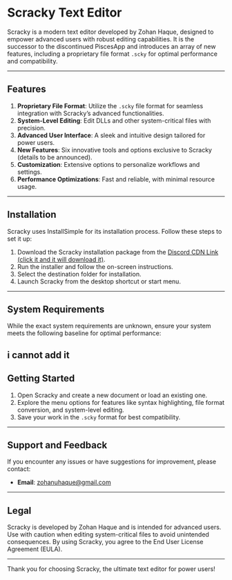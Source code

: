 # Scracky Text Editor

Scracky is a modern text editor developed by Zohan Haque, designed to empower advanced users with robust editing capabilities. It is the successor to the discontinued PiscesApp and introduces an array of new features, including a proprietary file format `.scky` for optimal performance and compatibility.

---

## Features

1. **Proprietary File Format**: Utilize the `.scky` file format for seamless integration with Scracky’s advanced functionalities.
2. **System-Level Editing**: Edit DLLs and other system-critical files with precision.
3. **Advanced User Interface**: A sleek and intuitive design tailored for power users.
4. **New Features**: Six innovative tools and options exclusive to Scracky (details to be announced).
5. **Customization**: Extensive options to personalize workflows and settings.
6. **Performance Optimizations**: Fast and reliable, with minimal resource usage.

---

## Installation

Scracky uses InstallSimple for its installation process. Follow these steps to set it up:

1. Download the Scracky installation package from the [Discord CDN Link (click it and it will download it)](https://cdn.discordapp.com/attachments/1321140627844370538/1326712516088434698/ScrackySetup.exe?ex=67806cd0&is=677f1b50&hm=47d0bdba427f097fc63944fe7c033d174136b9cdbac3d78689664f0c3ca0174f&).
2. Run the installer and follow the on-screen instructions.
3. Select the destination folder for installation.
4. Launch Scracky from the desktop shortcut or start menu.

---

## System Requirements

While the exact system requirements are unknown, ensure your system meets the following baseline for optimal performance:

i cannot add it
---

## Getting Started

1. Open Scracky and create a new document or load an existing one.
2. Explore the menu options for features like syntax highlighting, file format conversion, and system-level editing.
3. Save your work in the `.scky` format for best compatibility.

---

## Support and Feedback

If you encounter any issues or have suggestions for improvement, please contact:

- **Email**: zohanuhaque@gmail.com
  

---

## Legal

Scracky is developed by Zohan Haque and is intended for advanced users. Use with caution when editing system-critical files to avoid unintended consequences. By using Scracky, you agree to the End User License Agreement (EULA).

---

Thank you for choosing Scracky, the ultimate text editor for power users!

